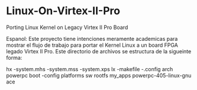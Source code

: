 Linux-On-Virtex-II-Pro
======================

Porting Linux Kernel on Legacy Virtex II Pro Board


Espanol: 
Este proyecto tiene intenciones meramente academicas para mostrar el flujo de trabajo para portar el Kernel Linux 
a un board FPGA legado Virtex II Pro. Este directorio de archivos se estructura de la sigueinte forma:

<VirtexIIP>
  hx
    -system.mhs
    -system.mss
    -system.xps
  lx
    -makefile
    -.config
    arch
      powerpc
        boot
        -config
        platforms
  sw
    rootfs
    my_apps
    powerpc-405-linux-gnu
  ace 

